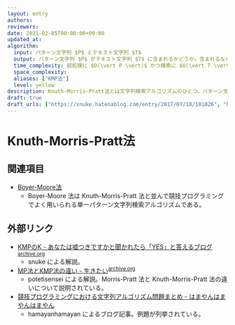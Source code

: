 ```yaml
---
layout: entry
authors:
reviewers:
date: 2021-02-05T00:00:00+09:00
updated_at:
algorithm:
  input: パターン文字列 $P$ とテキスト文字列 $T$
  output: パターン文字列 $P$ がテキスト文字列 $T$ に含まれるかどうか。含まれるならその位置も
  time_complexity: 前処理に $O(\vert P \vert)$ かつ検索に $O(\vert T \vert)$
  space_complexity:
  aliases: ["KMP法"]
  level: yellow
description: Knuth-Morris-Pratt法とは文字列検索アルゴリズムのひとつ。パターン文字列 $P$ の各 prefix について最長の border (prefix かつ suffix であるような文字列) を $O(\vert P \vert)$ で求めておくことで、与えられたテキスト文字列 $T$ に対する検索を $O(\vert T \vert)$ で行う。
draft: true
draft_urls: ["https://snuke.hatenablog.com/entry/2017/07/18/101026", "https://potetisensei.hatenablog.com/entry/2017/07/10/174908"]
---
```


# Knuth-Morris-Pratt法

## 関連項目

-   [Boyer-Moore法](/boyer-moore)
    -   Boyer-Moore 法は Knuth-Morris-Pratt 法と並んで競技プログラミングでよく用いられる単一パターン文字列検索アルゴリズムである。

## 外部リンク

-   [KMPのK - あなたは嘘つきですかと聞かれたら「YES」と答えるブログ](https://snuke.hatenablog.com/entry/2017/07/18/101026)<sup>[archive.org](https://web.archive.org/save/https://snuke.hatenablog.com/entry/2017/07/18/101026)</sup>
    -   snuke による解説。
-   [MP法とKMP法の違い - 生きたい](https://potetisensei.hatenablog.com/entry/2017/07/10/174908)<sup>[archive.org](https://web.archive.org/web/20200325162220/http://potetisensei.hatenablog.com/entry/2017/07/10/174908)</sup>
    -   potetisensei による解説。Morris-Pratt 法と Knuth-Morris-Pratt 法の違いについて説明されている。
-   [競技プログラミングにおける文字列アルゴリズム問題まとめ - はまやんはまやんはまやん](https://www.hamayanhamayan.com/entry/2017/03/25/005452)
    -   hamayanhamayan によるブログ記事。例題が列挙されている。
